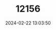 ---
title: "12156"
category: "Litoria lorica"
draft: false
date: 2024-02-22 13:03:50
languages:
  English: ["Alexandra Creek Treefrog", "Armoured Mistfrog", "Armoured Mist Frog", "Armoured Frog"]
---